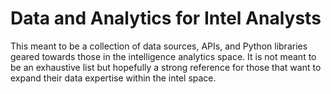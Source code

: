# Data and Analytics for Intel Analysts

This meant to be a collection of data sources, APIs, and Python libraries geared towards those in the intelligence analytics space.
It is not meant to be an exhaustive list but hopefully a strong reference for those that want to expand their data expertise within the intel space.
